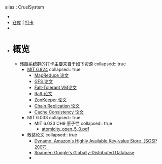 alias:: CruelSystem

-
- [仓库](https://github.com/evilwarlock/CruelSystem) | [打卡](https://docs.google.com/spreadsheets/d/1OL8jl9bXPzqZ0s6WlGlZNR8Lam4_It12n0-5MZ8VZXQ/edit#gid=0)
-
- # 概览
	- 残酷系统群的打卡主要来自于如下资源
	  collapsed:: true
		- [MIT 6.824](https://pdos.csail.mit.edu/6.824/)
		  collapsed:: true
			- [MapReduce 论文](https://pdos.csail.mit.edu/6.824/papers/mapreduce.pdf)
			- [GFS 论文](https://pdos.csail.mit.edu/6.824/papers/gfs.pdf)
			- [Falt-Tolerant VM论文](https://pdos.csail.mit.edu/6.824/papers/vm-ft.pdf)
			- [Raft 论文](https://pdos.csail.mit.edu/6.824/papers/raft-extended.pdf)
			- [ZooKeeper 论文](https://pdos.csail.mit.edu/6.824/papers/zookeeper.pdf)
			- [Chain Replication 论文](https://pdos.csail.mit.edu/6.824/papers/cr-osdi04.pdf)
			- [Cache Consistency 论文](https://pdos.csail.mit.edu/6.824/papers/thekkath-frangipani.pdf)
		- MIT 6.033
		  collapsed:: true
			- MIT 6.033 CH9 原子性
			  collapsed:: true
				- [atomicity_open_5_0.pdf](https://ocw.mit.edu/resources/res-6-004-principles-of-computer-system-design-an-introduction-spring-2009/online-textbook/atomicity_open_5_0.pdf)
		- 散装论文
		  collapsed:: true
			- [Dynamo: Amazon's Highly Available Key-value Store（SOSP 2007）](https://arthurchiao.art/blog/amazon-dynamo-zh/)
			- [Spanner: Google's Globally-Distributed Database](https://mrcroxx.github.io/posts/paper-reading/spanner-osdi2012/)
			-
